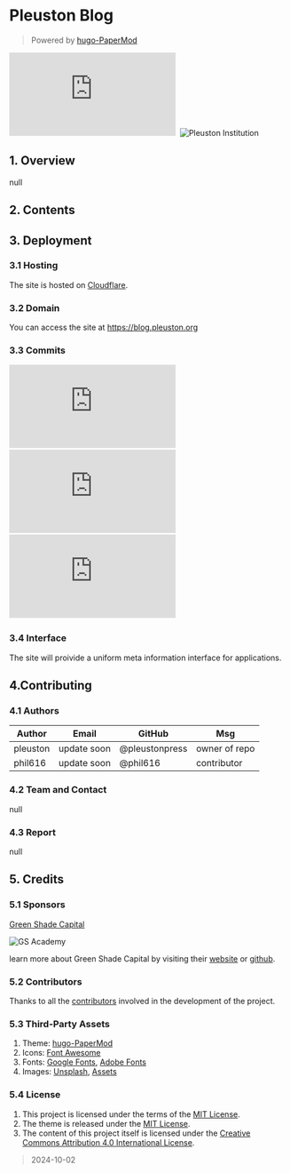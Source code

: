 # Pleuston Blog
> Powered by [hugo-PaperMod](https://github.com/adityatelange/hugo-PaperMod)

![GitHub License](https://img.shields.io/github/license/pleustonpress/blog.pleuston.org)&nbsp;
![Pleuston Institution](https://img.shields.io/badge/Pleuston-Institution-green)&nbsp;

## 1. Overview

null

## 2. Contents

## 3. Deployment

### 3.1 Hosting

The site is hosted on [Cloudflare](https://www.cloudflare.com/).

### 3.2 Domain

You can access the site at https://blog.pleuston.org

### 3.3 Commits

![GitHub last commit](https://img.shields.io/github/last-commit/pleustonpress/blog.pleuston.org)&nbsp;
![GitHub Created At](https://img.shields.io/github/created-at/pleustonpress/blog.pleuston.org)&nbsp;
![GitHub commit activity](https://img.shields.io/github/commit-activity/t/pleustonpress/blog.pleuston.org)&nbsp;

### 3.4 Interface

The site will proivide a uniform meta information interface for applications.


## 4.Contributing

### 4.1 Authors

| Author | Email | GitHub | Msg |
| --- | --- | --- | --- |
| pleuston | update soon | @pleustonpress | owner of repo |
| phil616 | update soon | @phil616 | contributor |

### 4.2 Team and Contact

null


### 4.3 Report

null

## 5. Credits

### 5.1 Sponsors

[Green Shade Capital](https://www.greenshadecapital.com/)

![GS Academy](https://img.shields.io/badge/Green%20Shade%20Academy-Registered-blue)

learn more about Green Shade Capital by visiting their [website](https://www.greenshadecapital.com/) or [github](https://github.com/Green-Shade-Capital).

### 5.2 Contributors

Thanks to all the [contributors](https://github.com/pleustonpress/blog.pleuston.org/graphs/contributors) involved in the development of the project.

### 5.3 Third-Party Assets
1. Theme: [hugo-PaperMod](https://github.com/adityatelange/hugo-PaperMod)
2. Icons: [Font Awesome](https://fontawesome.com/)
3. Fonts: [Google Fonts](https://fonts.google.com/), [Adobe Fonts](https://fonts.adobe.com/)
4. Images: [Unsplash](https://unsplash.com/), [Assets](https://assets.pleuston.greenshadecapital.com/)


### 5.4 License

1. This project is licensed under the terms of the [MIT License](https://github.com/pleustonpress/blog.pleuston.org/blob/main/LICENSE).
2. The theme is released under the [MIT License](https://github.com/adityatelange/hugo-PaperMod/blob/master/LICENSE).
3. The content of this project itself is licensed under the [Creative Commons Attribution 4.0 International License](https://creativecommons.org/licenses/by/4.0/).

> 2024-10-02